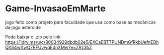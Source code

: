 # Game-InvasaoEmMarte
jogo feito como projeto para faculdade que usa como base as mecânicas da jogo asteroide

Pode baixar o .zip pelo link https://1drv.ms/u/c/80034928dbdb02e5/EXCaEBTTPUNDmGfRkbUefnEBhQXS4wXwQ7RFUvwqEdnXMw?e=ZRz3bZ
